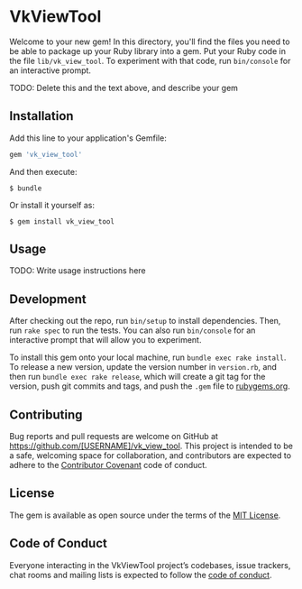 # VkViewTool

Welcome to your new gem! In this directory, you'll find the files you need to be able to package up your Ruby library into a gem. Put your Ruby code in the file `lib/vk_view_tool`. To experiment with that code, run `bin/console` for an interactive prompt.

TODO: Delete this and the text above, and describe your gem

## Installation

Add this line to your application's Gemfile:

```ruby
gem 'vk_view_tool'
```

And then execute:

    $ bundle

Or install it yourself as:

    $ gem install vk_view_tool

## Usage

TODO: Write usage instructions here

## Development

After checking out the repo, run `bin/setup` to install dependencies. Then, run `rake spec` to run the tests. You can also run `bin/console` for an interactive prompt that will allow you to experiment.

To install this gem onto your local machine, run `bundle exec rake install`. To release a new version, update the version number in `version.rb`, and then run `bundle exec rake release`, which will create a git tag for the version, push git commits and tags, and push the `.gem` file to [rubygems.org](https://rubygems.org).

## Contributing

Bug reports and pull requests are welcome on GitHub at https://github.com/[USERNAME]/vk_view_tool. This project is intended to be a safe, welcoming space for collaboration, and contributors are expected to adhere to the [Contributor Covenant](http://contributor-covenant.org) code of conduct.

## License

The gem is available as open source under the terms of the [MIT License](https://opensource.org/licenses/MIT).

## Code of Conduct

Everyone interacting in the VkViewTool project’s codebases, issue trackers, chat rooms and mailing lists is expected to follow the [code of conduct](https://github.com/[USERNAME]/vk_view_tool/blob/master/CODE_OF_CONDUCT.md).
